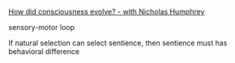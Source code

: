 [How did consciousness evolve? - with Nicholas Humphrey](https://www.youtube.com/watch?v=9QWaZp_2I1k)

sensory-motor loop

If natural selection can select sentience, then sentience must has behavioral difference 